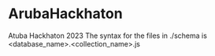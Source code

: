# ArubaHackhaton
Atuba Hackhaton 2023
The syntax for the files in ./schema is <database_name>.<collection_name>.js 